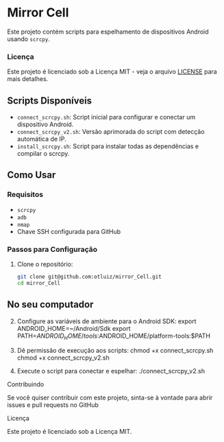 # Mirror Cell

Este projeto contém scripts para espelhamento de dispositivos Android usando `scrcpy`.

### Licença

Este projeto é licenciado sob a Licença MIT - veja o arquivo [LICENSE](LICENSE) para mais detalhes.


## Scripts Disponíveis

- `connect_scrcpy.sh`: Script inicial para configurar e conectar um dispositivo Android.
- `connect_scrcpy_v2.sh`: Versão aprimorada do script com detecção automática de IP.
- `install_scrcpy.sh`: Script para instalar todas as dependências e compilar o scrcpy.

## Como Usar

### Requisitos

- `scrcpy`
- `adb`
- `nmap`
- Chave SSH configurada para GitHub

### Passos para Configuração

1. Clone o repositório:
   ```sh
   git clone git@github.com:otluiz/mirror_Cell.git
   cd mirror_Cell

## No seu computador
2. Configure as variáveis de ambiente para o Android SDK:
   export ANDROID_HOME=~/Android/Sdk
   export PATH=$ANDROID_HOME/tools:$ANDROID_HOME/platform-tools:$PATH

3. Dê permissão de execução aos scripts:
   chmod +x connect_scrcpy.sh
   chmod +x connect_scrcpy_v2.sh

4. Execute o script para conectar e espelhar:
   ./connect_scrcpy_v2.sh

Contribuindo

   Se você quiser contribuir com este projeto, sinta-se à vontade para abrir issues e pull requests no GitHub

Licença

   Este projeto é licenciado sob a Licença MIT.
